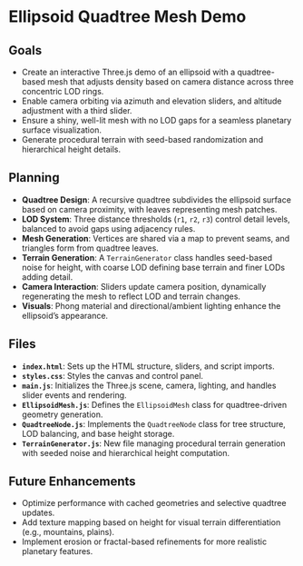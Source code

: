 Ellipsoid Quadtree Mesh Demo
============================

Goals
-----
- Create an interactive Three.js demo of an ellipsoid with a quadtree-based mesh that adjusts density based on camera distance across three concentric LOD rings.
- Enable camera orbiting via azimuth and elevation sliders, and altitude adjustment with a third slider.
- Ensure a shiny, well-lit mesh with no LOD gaps for a seamless planetary surface visualization.
- Generate procedural terrain with seed-based randomization and hierarchical height details.

Planning
--------
- **Quadtree Design**: A recursive quadtree subdivides the ellipsoid surface based on camera proximity, with leaves representing mesh patches.
- **LOD System**: Three distance thresholds (`r1`, `r2`, `r3`) control detail levels, balanced to avoid gaps using adjacency rules.
- **Mesh Generation**: Vertices are shared via a map to prevent seams, and triangles form from quadtree leaves.
- **Terrain Generation**: A `TerrainGenerator` class handles seed-based noise for height, with coarse LOD defining base terrain and finer LODs adding detail.
- **Camera Interaction**: Sliders update camera position, dynamically regenerating the mesh to reflect LOD and terrain changes.
- **Visuals**: Phong material and directional/ambient lighting enhance the ellipsoid’s appearance.

Files
-----
- **`index.html`**: Sets up the HTML structure, sliders, and script imports.
- **`styles.css`**: Styles the canvas and control panel.
- **`main.js`**: Initializes the Three.js scene, camera, lighting, and handles slider events and rendering.
- **`EllipsoidMesh.js`**: Defines the `EllipsoidMesh` class for quadtree-driven geometry generation.
- **`QuadtreeNode.js`**: Implements the `QuadtreeNode` class for tree structure, LOD balancing, and base height storage.
- **`TerrainGenerator.js`**: New file managing procedural terrain generation with seeded noise and hierarchical height computation.

Future Enhancements
-------------------
- Optimize performance with cached geometries and selective quadtree updates.
- Add texture mapping based on height for visual terrain differentiation (e.g., mountains, plains).
- Implement erosion or fractal-based refinements for more realistic planetary features.